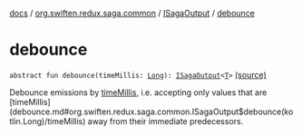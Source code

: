 [docs](../../index.md) / [org.swiften.redux.saga.common](../index.md) / [ISagaOutput](index.md) / [debounce](./debounce.md)

# debounce

`abstract fun debounce(timeMillis: `[`Long`](https://kotlinlang.org/api/latest/jvm/stdlib/kotlin/-long/index.html)`): `[`ISagaOutput`](index.md)`<`[`T`](index.md#T)`>` [(source)](https://github.com/protoman92/KotlinRedux/tree/master/common/common-saga/src/main/kotlin/org/swiften/redux/saga/common/CommonSaga.kt#L64)

Debounce emissions by [timeMillis](debounce.md#org.swiften.redux.saga.common.ISagaOutput$debounce(kotlin.Long)/timeMillis), i.e. accepting only values that are [timeMillis](debounce.md#org.swiften.redux.saga.common.ISagaOutput$debounce(kotlin.Long)/timeMillis) away
from their immediate predecessors.

